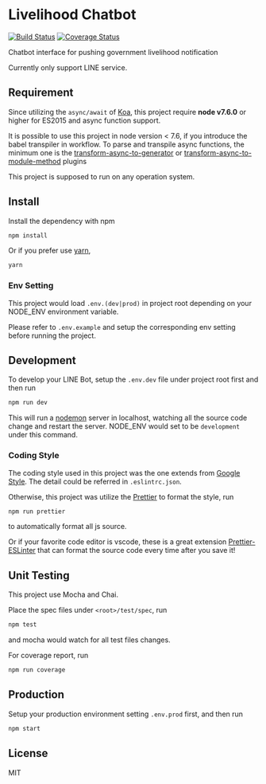 # Livelihood Chatbot

[![Build Status][travis-badge]][travis-link]
[![Coverage Status][coveralls-badge]][coveralls-link]

Chatbot interface for pushing government livelihood notification

Currently only support LINE service.

## Requirement

Since utilizing the `async/await` of [Koa](http://koajs.com/),
this project require **node v7.6.0** or higher for ES2015 and async function support.

It is possible to use this project in node version < 7.6, if you introduce the babel transpiler in workflow. To parse and transpile async functions, the minimum one is the [transform-async-to-generator](http://babeljs.io/docs/plugins/transform-async-to-module-method/) or [transform-async-to-module-method](http://babeljs.io/docs/plugins/transform-async-to-generator/) plugins

This project is supposed to run on any operation system.

## Install

Install the dependency with npm

```bash
npm install
```

Or if you prefer use [yarn](https://yarnpkg.com/lang/en/),

```bash
yarn
```

### Env Setting

This project would load `.env.(dev|prod)` in project root depending on your NODE_ENV environment variable.

Please refer to `.env.example` and setup the corresponding env setting before running the project.

## Development

To develop your LINE Bot, setup the `.env.dev` file under project root first and then run

```bash
npm run dev
```

This will run a [nodemon](https://github.com/remy/nodemon) server in localhost, watching all the source code change and restart the server. NODE_ENV would set to be `development` under this command.

### Coding Style

The coding style used in this project was the one extends from [Google Style](https://github.com/google/eslint-config-google). The detail could be referred in `.eslintrc.json`.

Otherwise, this project was utilize the [Prettier](https://github.com/prettier/prettier) to format the style, run

```bash
npm run prettier
```

to automatically format all js source.

Or if your favorite code editor is vscode, these is a great extension [Prettier-ESLinter](https://marketplace.visualstudio.com/items?itemName=RobinMalfait.prettier-eslint-vscode) that can format the source code every time after you save it!

## Unit Testing

This project use Mocha and Chai.

Place the spec files under `<root>/test/spec`, run

```bash
npm test
```

and mocha would watch for all test files changes.

For coverage report, run

```bash
npm run coverage
```

## Production

Setup your production environment setting `.env.prod` first, and then run

```bash
npm start
```

## License

MIT

[travis-badge]: https://travis-ci.org/StudyNightClub/livelihood-chatbot.svg?branch=master
[travis-link]: https://travis-ci.org/StudyNightClub/livelihood-chatbot
[coveralls-badge]: https://codecov.io/github/StudyNightClub/livelihood-chatbot/coverage.svg?branch=master
[coveralls-link]: https://codecov.io/github/StudyNightClub/livelihood-chatbot?branch=master

